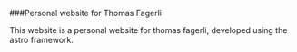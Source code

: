 ###Personal website for Thomas Fagerli

This website is a personal website for thomas fagerli, developed using the astro framework.

